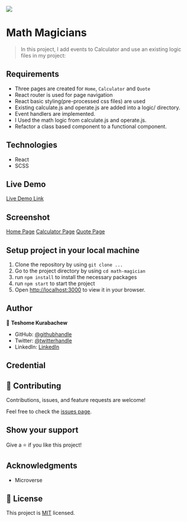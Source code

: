 ![](https://img.shields.io/badge/Microverse-blueviolet)

# Math Magicians

> In this project, I add events to Calculator and use an existing logic files in my project:

## Requirements

* Three pages are created for `Home`, `Calculator` and `Quote`
* React router is used for page navigation
* React basic styling(pre-processed css files) are used
* Existing calculate.js and operate.js are added into a logic/ directory.
* Event handlers are implemented.
* I Used the math logic from calculate.js and operate.js.
* Refactor a class based component to a functional component.

## Technologies

* React
* SCSS

## Live Demo

[Live Demo Link](https://teshemaximillan.github.io/Math-Magician/)

## Screenshot

[Home Page](https://user-images.githubusercontent.com/51437483/165576982-2c581cf5-97b2-461d-984a-1724e4fe5f9e.png)
[Calculator Page](https://user-images.githubusercontent.com/51437483/165577705-4a5aa7e7-5e69-44be-9c98-e05676c9982b.png)
[Quote Page](https://user-images.githubusercontent.com/51437483/165577979-e9edcfa4-208b-4024-ae36-3a14d9367cce.png)

## Setup project in your local machine

1. Clone the repository by using `git clone ...`
2. Go to the project directory by using `cd math-magician`
3. run `npm install` to install the necessary packages
4. run `npm start` to start the project 
5. Open [http://localhost:3000](http://localhost:3000) to view it in your browser.

## Author

👤 **Teshome Kurabachew**

- GitHub: [@githubhandle](https://github.com/TesheMaximillan)
- Twitter: [@twitterhandle](https://twitter.com/TesheKura)
- LinkedIn: [LinkedIn](https://www.linkedin.com/in/teshome-kurabachew-aa8067180/)

## Credential

## 🤝 Contributing

Contributions, issues, and feature requests are welcome!

Feel free to check the [issues page](https://github.com/TesheMaximillan/Math-Magician/issues).

## Show your support

Give a ⭐️ if you like this project!

## Acknowledgments

- Microverse 

## 📝 License

This project is [MIT](./MIT.md) licensed.
